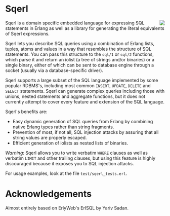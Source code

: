 Sqerl
=====

<img src="http://cloud.github.com/downloads/devinus/sqerl/sqerl.jpg" align="right" />

Sqerl is a domain specific embedded language for expressing SQL
statements in Erlang as well as a library for generating the literal
equivalents of Sqerl expressions.

Sqerl lets you describe SQL queries using a combination of Erlang
lists, tuples, atoms and values in a way that resembles the structure
of SQL statements. You can pass this structure to the `sql/1` or
`sql/2` functions, which parse it and return an iolist (a tree of
strings and/or binaries) or a single binary, either of which can be
sent to database engine through a socket (usually via a
database-specific driver).

Sqerl supports a large subset of the SQL language implemented by some
popular RDBMS's, including most common `INSERT`, `UPDATE`, `DELETE` and
`SELECT` statements. Sqerl can generate complex queries including those
with unions, nested statements and aggregate functions, but it does
not currently attempt to cover every feature and extension of the SQL
language.

Sqerl's benefits are:

- Easy dynamic generation of SQL queries from Erlang by combining
  native Erlang types rather than string fragments.
- Prevention of most, if not all, SQL injection attacks by assuring
  that all string values are properly escaped.
- Efficient generation of iolists as nested lists of binaries.

*Warning*: Sqerl allows you to write verbatim `WHERE` clauses as well
as verbatim `LIMIT` and other trailing clauses, but using this feature
is highly discouraged because it exposes you to SQL injection attacks.

For usage examples, look at the file `test/sqerl_tests.erl`.

Acknowledgements
================

Almost entirely based on ErlyWeb's ErlSQL by Yariv Sadan.